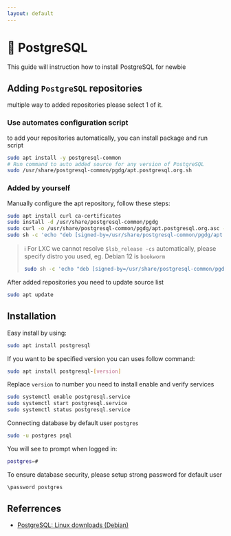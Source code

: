 ```yaml
---
layout: default
---
```

# 📖 PostgreSQL

This guide will instruction how to install PostgreSQL for newbie

## Adding `PostgreSQL` repositories

multiple way to added repositories please select 1 of it.

### Use automates configuration script

to add your repositories automatically, you can install package and run script

```sh
sudo apt install -y postgresql-common
# Run command to auto added source for any version of PostgreSQL
sudo /usr/share/postgresql-common/pgdg/apt.postgresql.org.sh
```

### Added by yourself

Manually configure the apt repository, follow these steps:

```sh
sudo apt install curl ca-certificates
sudo install -d /usr/share/postgresql-common/pgdg
sudo curl -o /usr/share/postgresql-common/pgdg/apt.postgresql.org.asc --fail https://www.postgresql.org/media/keys/ACCC4CF8.asc
sudo sh -c 'echo "deb [signed-by=/usr/share/postgresql-common/pgdg/apt.postgresql.org.asc] https://apt.postgresql.org/pub/repos/apt $(lsb_release -cs)-pgdg main" > /etc/apt/sources.list.d/pgdg.list'
```

> ℹ️ For LXC we cannot resolve `$lsb_release -cs` automatically, please specify distro you used, eg. Debian 12 is `bookworm`
>
> ```sh
> sudo sh -c 'echo "deb [signed-by=/usr/share/postgresql-common/pgdg/apt.postgresql.org.asc] https://apt.postgresql.org/pub/repos/apt bookworm-pgdg main" > /etc/apt/sources.list.d/pgdg.list'
> ```

After added repositories you need to update source list

```sh
sudo apt update
```

## Installation

Easy install by using:

```sh
sudo apt install postgresql
```

If you want to be specified version you can uses follow command:

```sh
sudo apt install postgresql-[version]
```

Replace `version` to number you need to install
enable and verify services

```sh
sudo systemctl enable postgresql.service 
sudo systemctl start postgresql.service
sudo systemctl status postgresql.service 
```

Connecting database by default user `postgres`

```sh
sudo -u postgres psql
```

You will see to prompt when logged in:

```sh
postgres=#
```

To ensure database security, please setup strong password for default user

```sh
\password postgres
```

## Referrences

- [PostgreSQL: Linux downloads (Debian)](https://www.postgresql.org/download/linux/debian/)
